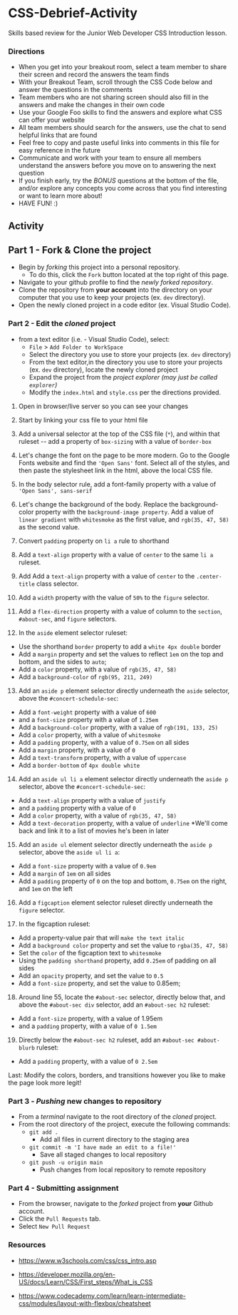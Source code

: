 # CSS-Debrief-Activity

Skills based review for the Junior Web Developer CSS Introduction lesson.

### Directions

- When you get into your breakout room, select a team member to share their screen and record the answers the team finds
- With your Breakout Team, scroll through the CSS Code below and answer the questions in the comments
- Team members who are not sharing screen should also fill in the answers and make the changes in their own code
- Use your Google Foo skills to find the answers and explore what CSS can offer your website
- All team members should search for the answers, use the chat to send helpful links that are found
- Feel free to copy and paste useful links into comments in this file for easy reference in the future
- Communicate and work with your team to ensure all members understand the answers before you move on to answering the next question
- If you finish early, try the *BONUS* questions at the bottom of the file, and/or explore any concepts you come across that you find interesting or want to learn more about!
- HAVE FUN! :)

## Activity

## Part 1 - Fork & Clone the project

* Begin by _forking_ this project into a personal repository.
  * To do this, click the `Fork` button located at the top right of this page.
* Navigate to your github profile to find the _newly forked repository_.
* Clone the repository from **your account** into the directory on your computer that you use to keep your projects (ex. `dev` directory).
* Open the newly cloned project in a code editor (ex. Visual Studio Code).

### Part 2 - Edit the _cloned_ project

* from a text editor (i.e. - Visual Studio Code), select:
  * `File` > `Add Folder to WorkSpace`
  * Select the directory you use to store your projects (ex. `dev` directory)
  * From the text editor,in the directory you use to store your projects (ex. `dev` directory), locate the newly cloned project
  * Expand the project from the _project explorer (may just be called `explorer`)_
  * Modify the `index.html` and `style.css` per the directions provided.

1. Open in browser/live server so you can see your changes

2. Start by linking your css file to your html file

3. Add a universal selector at the top of the CSS file (`*`), and within that ruleset -- add a property of `box-sizing` with a value of `border-box`

4. Let's change the font on the page to be more modern. Go to the Google Fonts website and find the `'Open Sans'` font. Select all of the styles, and then paste the stylesheet link in the html, above the local CSS file.

5. In the body selector rule, add a font-family property with a value of `'Open Sans', sans-serif`

6. Let's change the background of the body. Replace the background-color property with the `background-image property`. Add a value of `linear gradient` with `whitesmoke` as the first value, and `rgb(35, 47, 58)` as the second value.

7. Convert `padding` property on `li a` rule to shorthand

8. Add a `text-align` property with a value of `center` to the same `li a` ruleset.

9. Add Add a `text-align` property with a value of `center` to the `.center-title` class selector.

10. Add a `width` property with the value of `50%` to the `figure` selector.

11. Add a `flex-direction` property with a value of column to the `section`, `#about-sec`, and `figure` selectors.

12. In the `aside` element selector ruleset:

  - Use the shorthand `border` property to add a `white 4px double` border
  - Add a `margin` property and set the values to reflect `1em` on the top and bottom, and the sides to `auto`;
  - Add a `color` property, with a value of `rgb(35, 47, 58)`
  - Add a `background-color` of `rgb(95, 211, 249)`

13. Add an `aside p` element selector directly underneath the `aside` selector, above the `#concert-schedule-sec`:

  - Add a `font-weight` property with a value of `600`
  - and a `font-size` property with a value of `1.25em`
  - Add a `background-color` property, with a value of `rgb(191, 133, 25)`
  - Add a `color` property, with a value of `whitesmoke`
  - Add a `padding` property, with a value of `0.75em` on all sides
  - Add a `margin` property, with a value of `0`
  - Add a `text-transform` property, with a value of `uppercase`
  - Add a `border-bottom` of `4px double white`

14. Add an `aside ul li a` element selector directly underneath the `aside p` selector, above the `#concert-schedule-sec`:

  - Add a `text-align` property with a value of `justify`
  - and a `padding` property with a value of `0`
  - Add a `color` property, with a value of `rgb(35, 47, 58)`
  - Add a `text-decoration` property, with a value of `underline`
  *We'll come back and link it to a list of movies he's been in later

15. Add an `aside ul` element selector directly underneath the `aside p` selector, above the `aside ul li a`:

  - Add a `font-size` property with a value of `0.9em`
  - Add a `margin` of `1em` on all sides
  - Add a `padding` property of `0` on the top and bottom, `0.75em` on the right, and `1em` on the left

16. Add a `figcaption` element selector ruleset directly underneath the `figure` selector.

17. In the figcaption ruleset:

  - Add a property-value pair that will `make the text italic`
  - Add a `background color` property and set the value to `rgba(35, 47, 58)`
  - Set the `color` of the figcaption text to `whitesmoke`
  - Using the `padding shorthand` property, add `0.25em` of padding on all sides
  - Add an `opacity` property, and set the value to `0.5`
  - Add a `font-size` property, and set the value to 0.85em;

18. Around line 55, locate the `#about-sec` selector, directly below that, and above the `#about-sec div` selector, add an `#about-sec h2` ruleset:

  - Add a `font-size` property, with a value of 1.95em
  - and a `padding` property, with a value of `0 1.5em`

19. Directly below the `#about-sec h2` ruleset, add an `#about-sec #about-blurb` ruleset:

  - Add a `padding` property, with a value of `0 2.5em`

Last: Modify the colors, borders, and transitions however you like to make the page look more legit!



### Part 3 - _Pushing_ new changes to repository

* From a _terminal_ navigate to the root directory of the _cloned_ project.
* From the root directory of the project, execute the following commands:
  * `git add .`
    * Add all files in current directory to the staging area
  * `git commit -m 'I have made an edit to a file!'`
    * Save all staged changes to local repository
  * `git push -u origin main`
    * Push changes from local repository to remote repository

### Part 4 - Submitting assignment

* From the browser, navigate to the _forked_ project from **your** Github account.
* Click the `Pull Requests` tab.
* Select `New Pull Request`

### Resources

- <https://www.w3schools.com/css/css_intro.asp>
- <https://developer.mozilla.org/en-US/docs/Learn/CSS/First_steps/What_is_CSS>

- <https://www.codecademy.com/learn/learn-intermediate-css/modules/layout-with-flexbox/cheatsheet>
